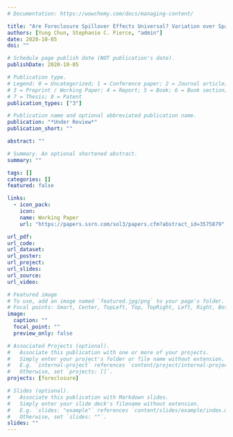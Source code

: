 ```yaml
---
# Documentation: https://wowchemy.com/docs/managing-content/

title: "Are Foreclosure Spillover Effects Universal? Variation over Space and Time"
authors: [Yung Chun, Stephanie C. Pierce, "admin"]
date: 2020-10-05
doi: ""

# Schedule page publish date (NOT publication's date).
publishDate: 2020-10-05

# Publication type.
# Legend: 0 = Uncategorized; 1 = Conference paper; 2 = Journal article;
# 3 = Preprint / Working Paper; 4 = Report; 5 = Book; 6 = Book section;
# 7 = Thesis; 8 = Patent
publication_types: ["3"]

# Publication name and optional abbreviated publication name.
publication: "*Under Review*"
publication_short: ""

abstract: ""

# Summary. An optional shortened abstract.
summary: ""

tags: []
categories: []
featured: false

links:
  - icon_pack:
    icon:
    name: Working Paper
    url: "https://papers.ssrn.com/sol3/papers.cfm?abstract_id=3575879"

url_pdf:
url_code:
url_dataset:
url_poster:
url_project:
url_slides:
url_source:
url_video:

# Featured image
# To use, add an image named `featured.jpg/png` to your page's folder.
# Focal points: Smart, Center, TopLeft, Top, TopRight, Left, Right, BottomLeft, Bottom, BottomRight.
image:
  caption: ""
  focal_point: ""
  preview_only: false

# Associated Projects (optional).
#   Associate this publication with one or more of your projects.
#   Simply enter your project's folder or file name without extension.
#   E.g. `internal-project` references `content/project/internal-project/index.md`.
#   Otherwise, set `projects: []`.
projects: [foreclosure]

# Slides (optional).
#   Associate this publication with Markdown slides.
#   Simply enter your slide deck's filename without extension.
#   E.g. `slides: "example"` references `content/slides/example/index.md`.
#   Otherwise, set `slides: ""`.
slides: ""
---
```

